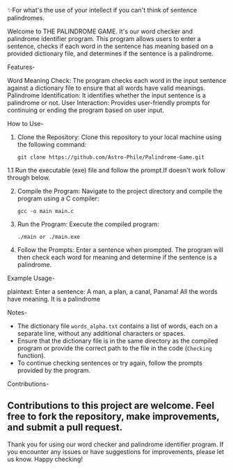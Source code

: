✨For what's the use of your intellect if you can't think of sentence palindromes.

Welcome to THE PALINDROME GAME. It's our word checker and palindrome identifier program. This program allows users to enter a sentence, checks if each word in the sentence has meaning based on a provided dictionary file, and determines if the sentence is a palindrome.


Features-


Word Meaning Check: The program checks each word in the input sentence against a dictionary file to ensure that all words have valid meanings.
Palindrome Identification: It identifies whether the input sentence is a palindrome or not.
User Interaction: Provides user-friendly prompts for continuing or ending the program based on user input.

How to Use-


1. Clone the Repository:
   Clone this repository to your local machine using the following command:
   ```
   git clone https://github.com/Astro-Phile/Palindrome-Game.git
   ```

1.1 Run the executable (exe) file and follow the prompt.If doesn't work follow through below.

2. Compile the Program:
   Navigate to the project directory and compile the program using a C compiler:
   ```
   gcc -o main main.c
   ```
3. Run the Program:
   Execute the compiled program:
   ```
   ./main or ./main.exe
   ```
4. Follow the Prompts:
   Enter a sentence when prompted. The program will then check each word for meaning and determine if the sentence is a palindrome.


Example Usage-

plaintext:
Enter a sentence: A man, a plan, a canal, Panama!
All the words have meaning.
It is a palindrome


Notes-

- The dictionary file `words_alpha.txt` contains a list of words, each on a separate line, without any additional characters or spaces.
- Ensure that the dictionary file is in the same directory as the compiled program or provide the correct path to the file in the code (`Checking` function).
- To continue checking sentences or try again, follow the prompts provided by the program.


Contributions-

Contributions to this project are welcome. Feel free to fork the repository, make improvements, and submit a pull request.
----
Thank you for using our word checker and palindrome identifier program. If you encounter any issues or have suggestions for improvements, please let us know. Happy checking!
